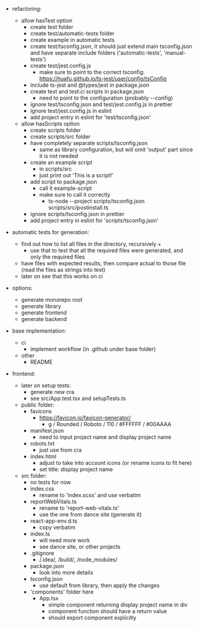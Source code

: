 - refactoring:
  - allow hasTest option
    - create test folder
    - create test/automatic-tests folder
    - create example in automatic tests
    - create test/tsconfig.json, it should just extend main tsconfig.json and have separate include folders ('automatic-tests', 'manual-tests')
    - create test/jest.config.js
      - make sure to point to the correct tsconfig: https://huafu.github.io/ts-jest/user/config/tsConfig
    - include ts-jest and @types/jest in package.json
    - create test and test:ci scripts in package.json
      - need to point to the configuration (probably --config)
    - ignore test/tsconfig.json and test/jest.config.js in prettier
    - ignore test/jest.config.js in eslint
    - add project entry in eslint for 'test/tsconfig.json'
  - allow hasScripts option
    - create scripts folder
    - create scripts/src folder
    - have completely separate scripts/tsconfig.json
      - same as library configuration, but will omit 'output' part since it is not needed
    - create an example script
      - in scripts/src
      - just print out 'This is a script!'
    - add script to package.json
      - call it example-script
      - make sure to call it correctly
        - ts-node --project scripts/tsconfig.json scripts/src/postinstall.ts
    - ignore scripts/tsconfig.json in prettier
    - add project entry in eslint for 'scripts/tsconfig.json'
  
- automatic tests for generation:
  - find out how to list all files in the directory, recursively +
    - use that to test that all the required files were generated, and only the required files
  - have files with expected results, then compare actual to those file (read the files as strings into test)
  - later on see that this works on ci

- options:
  - generate monorepo root
  - generate library
  - generate frontend
  - generate backend

- base implementation:
  - ci
    - implement workflow (in .github under base folder)
  - other
    - README
  
- frontend:
  - later on setup tests:
    - generate new cra
    - see src/App.test.tsx and setupTests.ts
  - public folder:
    - favicons
      - https://favicon.io/favicon-generator/
        - g / Rounded / Roboto / 110 / #FFFFFF / #00AAAA
    - manifest.json
      - need to input project name and display project name
    - robots.txt
      - just use from cra
    - index.html
      - adjust to take into account icons (or rename icons to fit here)
      - set title: display project name
  - src folder:
    - no tests for now
    - index.css
      - rename to 'index.scss' and use verbatim
    - reportWebVitals.ts
      - rename to 'report-web-vitals.ts'
      - use the one from dance site (generate it)
    - react-app-env.d.ts
      - copy verbatim
    - index.ts
      - will need more work
      - see dance site, or other projects
    - .gitignore
      - /.idea/, /build/, /node_modules/
    - package.json
      - look into more details
    - tsconfig.json
      - use default from library, then apply the changes
    - 'components' folder here
      - App.tsx
        - simple component returning display project name in div
        - component function should have a return value
        - should export component explicitly
